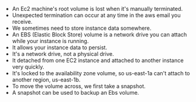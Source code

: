 *   An Ec2 machine's root volume is lost when it's manually terminated.
*   Unexpected termination can occur at any time in the aws email you receive.
*   We sometimes need to store instance data somewhere.
*   An EBS (Elastic Block Store) volume is a network drive you can attach while your instance is running.
*   It allows your instance data to persist.
*   It's a network drive, not a physical drive.
*   It detached from one EC2 instance and attached to another instance very quickly.
*   It's locked to the availability zone volume, so us-east-1a can't attach to another region, us-east-1b.
*   To move the volume across, we first take a snapshot.
*   A snapshot can be used to backup an Ebs volume.  
